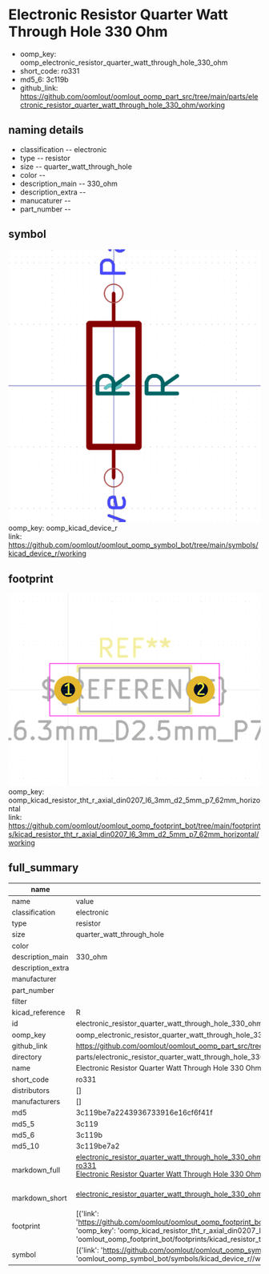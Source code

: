 # Electronic Resistor Quarter Watt Through Hole 330 Ohm

  
* oomp_key: oomp_electronic_resistor_quarter_watt_through_hole_330_ohm 
* short_code: ro331
* md5_6: 3c119b  
* github_link: https://github.com/oomlout/oomlout_oomp_part_src/tree/main/parts/electronic_resistor_quarter_watt_through_hole_330_ohm/working  
## naming details
* classification -- electronic
* type -- resistor
* size -- quarter_watt_through_hole
* color -- 
* description_main -- 330_ohm
* description_extra -- 
* manucaturer -- 
* part_number -- 



## symbol

![](symbol/0/working/working_600.png)  
oomp_key: oomp_kicad_device_r  
link: https://github.com/oomlout/oomlout_oomp_symbol_bot/tree/main/symbols/kicad_device_r/working  

## footprint

![](footprint/0/working/working_600.png)  
oomp_key: oomp_kicad_resistor_tht_r_axial_din0207_l6_3mm_d2_5mm_p7_62mm_horizontal  
link: https://github.com/oomlout/oomlout_oomp_footprint_bot/tree/main/footprints/kicad_resistor_tht_r_axial_din0207_l6_3mm_d2_5mm_p7_62mm_horizontal/working  

## full_summary
| name | value | 
| --- | --- | 
| name | value | 
| classification | electronic | 
| type | resistor | 
| size | quarter_watt_through_hole | 
| color |  | 
| description_main | 330_ohm | 
| description_extra |  | 
| manufacturer |  | 
| part_number |  | 
| filter |  | 
| kicad_reference | R | 
| id | electronic_resistor_quarter_watt_through_hole_330_ohm | 
| oomp_key | oomp_electronic_resistor_quarter_watt_through_hole_330_ohm | 
| github_link | https://github.com/oomlout/oomlout_oomp_part_src/tree/main/parts/electronic_resistor_quarter_watt_through_hole_330_ohm/working | 
| directory | parts/electronic_resistor_quarter_watt_through_hole_330_ohm | 
| name | Electronic Resistor Quarter Watt Through Hole 330 Ohm | 
| short_code | ro331 | 
| distributors | [] | 
| manufacturers | [] | 
| md5 | 3c119be7a2243936733916e16cf6f41f | 
| md5_5 | 3c119 | 
| md5_6 | 3c119b | 
| md5_10 | 3c119be7a2 | 
| markdown_full | [electronic_resistor_quarter_watt_through_hole_330_ohm](https://github.com/oomlout/oomlout_oomp_part_src/tree/main/parts/electronic_resistor_quarter_watt_through_hole_330_ohm/working)<br>[ro331](https://github.com/oomlout/oomlout_oomp_part_src/tree/main/parts/electronic_resistor_quarter_watt_through_hole_330_ohm/working)<br>[Electronic Resistor Quarter Watt Through Hole 330 Ohm](https://github.com/oomlout/oomlout_oomp_part_src/tree/main/parts/electronic_resistor_quarter_watt_through_hole_330_ohm/working)<br><br> | 
| markdown_short | [electronic_resistor_quarter_watt_through_hole_330_ohm](https://github.com/oomlout/oomlout_oomp_part_src/tree/main/parts/electronic_resistor_quarter_watt_through_hole_330_ohm/working)<br><br> | 
| footprint | [{'link': 'https://github.com/oomlout/oomlout_oomp_footprint_bot/tree/main/foootprntss/kicad_resistor_tht_r_axial_din0207_l6_3mm_d2_5mm_p7_62mm_horizontal', 'oomp_key': 'oomp_kicad_resistor_tht_r_axial_din0207_l6_3mm_d2_5mm_p7_62mm_horizontal', 'directory': 'oomlout_oomp_footprint_bot/footprints/kicad_resistor_tht_r_axial_din0207_l6_3mm_d2_5mm_p7_62mm_horizontal//working/working.kicad_mod'}] | 
| symbol | [{'link': 'https://github.com/oomlout/oomlout_oomp_symbol_bot/tree/main/symbols/kicad_device_r', 'oomp_key': 'oomp_kicad_device_r', 'directory': 'oomlout_oomp_symbol_bot/symbols/kicad_device_r//working/working.kicad_sym'}] | 

